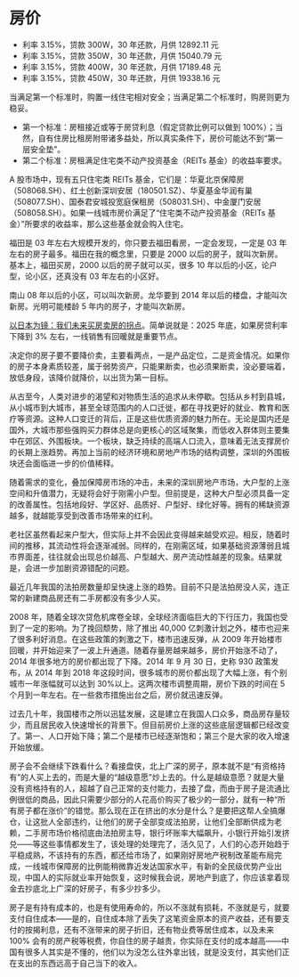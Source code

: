 # 房价

- 利率 3.15%，贷款 300W，30 年还款，月供 12892.11 元
- 利率 3.15%，贷款 350W，30 年还款，月供 15040.79 元
- 利率 3.15%，贷款 400W，30 年还款，月供 17189.48 元
- 利率 3.15%，贷款 450W，30 年还款，月供 19338.16 元

当满足第一个标准时，购置一线住宅相对安全；当满足第二个标准时，购房则更为稳妥。

- 第一个标准：房租接近或等于房贷利息（假定贷款比例可以做到 100%）；当然，自有住房比租房附带诸多益处，所以真实条件下，房价可能达不到“第一层安全垫”。
- 第二个标准：房租满足住宅类不动产投资基金（REITs 基金）的收益率要求。

A 股市场中，现有五只住宅类 REITs 基金，它们是：华夏北京保障房（508068.SH）、红土创新深圳安居（180501.SZ）、华夏基金华润有巢（508077.SH）、国泰君安城投宽庭保租房（508031.SH）、中金厦门安居（508058.SH）。如果一线城市房价满足了“住宅类不动产投资基金（REITs 基金）”所要求的收益率，那么这些基金就会购入住宅。

福田是 03 年左右大规模开发的，你只要去福田看房，一定会发现，一定是 03 年左右的房子最多。福田在我的概念里，只要是 2000 以后的房子，就叫次新房。基本上，福田买房，2000 以后的房子就可以买，很多 10 年以后的小区，论户型，论小区，还真没有 03 年左右的小区好。

南山 08 年以后的小区，可以叫次新房。龙华要到 2014 年以后的楼盘，才能叫次新房。光明可能楼龄 5 年内的房子，才能叫次新房。

[以日本为镜：我们未来买房卖房的拐点](https://mp.weixin.qq.com/s/ghWhNn-CabpNjWm2kxHYzg)。简单说就是：2025 年底，如果房贷利率下降到 3% 左右，一线销售有回暖就是重要节点。

决定你的房子要不要降价卖，主要看两点，一是产品定位，二是资金情况。如果你的房子本身素质较差，属于弱势资产，只能果断卖，也必须果断卖，没必要端着，放低身段，该降价就降价，以出货为第一目标。

从古至今，人类对进步的渴望和对物质生活的追求从未停歇。包括从乡村到县城，从小城市到大城市，甚至全球范围内的人口迁徙，都在寻找更好的就业、教育和医疗等资源。这种人口变迁的背后，正是这些优质资源的魅力所在。无论是国内还是国外，大城市那些强购买力群体总是向更核心的区域聚集，而低收入群体则主要集中在郊区、外围板块。一个板块，缺乏持续的高端人口流入，意味着无法支撑房价的长期上涨趋势。再加上当前的经济环境和房地产市场的结构调整，深圳的外围板块还会面临进一步的价值稀释。

随着需求的变化，叠加保障房市场的冲击，未来的深圳房地产市场，大户型的上涨空间和升值潜力，无疑将会好于刚需小户型。但前提是，这种大户型必须具备一定的改善属性。包括地段好、学区好、品质好、户型好、绿化好等。拥有的稀缺资源越多，就越能享受到改善市场带来的红利。

老社区虽然看起来户型大，但实际上并不会因此变得越来越受欢迎。相反，随着时间的推移，其流动性将会逐渐减弱。同样的，在刚需区域，如果基础资源薄弱且城市界面差，往往就会出现总价越高、户型越大、房产流动性越差的现象。结果就是，会进一步加剧资源错配的问题。

最近几年我国的法拍房数量却呈快速上涨的趋势。目前不只是法拍房没人买，连正常的新建商品房还有二手房都没有多少人买。

2008 年，随着全球次贷危机席卷全球，全球经济面临巨大的下行压力，我国也受到了一定的影响。为了挽回颓势，除了推出 40,000 亿刺激计划之外，楼市也迎来了很多利好消息。在这些政策的刺激之下，楼市迅速反弹，从 2009 年开始楼市回暖，并开始迎来了一波上升通道。随着存量房越来越多，房价开始涨不动了，2014 年很多地方的房价都出现了下降。2014 年 9 月 30 日，史称 930 政策发布，从 2014 年到 2018 年这段时间，很多城市的房价都出现了大幅上涨，有个别城市一年涨幅就可以达到 30%以上。这两次楼市调整周期，房价下跌的时间在 5 个月到一年左右。在一些救市措施出台之后，房价就迅速反弹。

过去几十年，我国楼市之所以迅猛发展，这是建立在我国人口众多，商品房存量较少，而且居民收入快速增长的背景下。但目前房价上涨的这些底层逻辑都已经改变了。第一、人口开始下降；第二个是楼市已经逐渐饱和；第三个是大家的收入增速开始放缓。

房子会不会继续下跌看什么？看接盘侠，北上广深的房子，原本就不是“有资格持有”的人买上去的，而是大量的“越级意愿”炒上去的。什么是越级意愿？就是大量没有资格持有的人，超越了自己正常的支付能力，去接了盘，而由于房子是流通比例很低的商品，因此只需要少部分的人花高价购买了极少的一部分，就有一种“所有房子都在涨价”的错觉。那么现在正在挤出的水分是什么？是要把这帮人全搞爆仓，让这批人全部违约，让他们的房子全部变成法拍房，让他们全部断供成为老赖，二手房市场价格彻底由法拍房主导，银行坏账率大幅飙升，小银行开始引发挤兑——等这些事情都发生了，该处理的处理完了，活久见了，人们的心态开始趋于平稳成熟，不该持有的东西，都还给市场了，如果刚好房地产税制改革能布局完成，一线城市保障房的比例能稍微靠近发达国家水平，有新的全民级优势产业出现，中国人的实际就业率开始恢复，这时候我会说，房地产到底了，你应该拿着现金去抄底北上广深的好房子，有多少抄多少。

房子是有持有成本的，也是有使用寿命的，所以不涨就有损耗，不涨就是亏，就要支付自住成本——是的，自住成本除了丢失了这笔资金原本的资产收益，还有要支付的按揭利息，还有不涨带来的房子折旧，还有物业费等居住成本，以及未来 100% 会有的房产税等税费，你自住的房子越贵，你实际在支付的成本越高——中国有很多人其实是不懂的，他们以为没怎么往外拿出钱，就是没支付，其实他们正在支出的东西远高于自己当下的收入。

